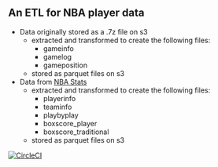 ## An ETL for NBA player data

* Data originally stored as a .7z file on s3
    - extracted and transformed to create the following files:
        - gameinfo
        - gamelog
        - gameposition
    - stored as parquet files on s3
* Data from [NBA Stats](http://stats.nba.com)
    - extracted and transformed to create the following files:
        - playerinfo
        - teaminfo
        - playbyplay
        - boxscore_player
        - boxscore_traditional
    - stored as parquet files on s3



[![CircleCI](https://circleci.com/gh/parul-l/TripleTripleETL.svg?style=shield)](https://circleci.com/gh/parul-l/TripleTripleETL)

<!-- https://github.com/parul-l/TripleTripleETL/coverage -->